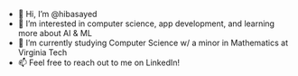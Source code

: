 - 👋 Hi, I’m @hibasayed
- 👀 I’m interested in computer science, app development, and learning more about AI & ML
- 🌱 I’m currently studying Computer Science w/ a minor in Mathematics at Virginia Tech
- 📫 Feel free to reach out to me on LinkedIn!

<!---
hibasayed/hibasayed is a ✨ special ✨ repository because its `README.md` (this file) appears on your GitHub profile.
You can click the Preview link to take a look at your changes.
--->
